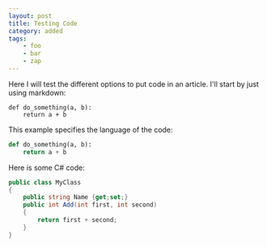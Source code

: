 ```yaml
---
layout: post
title: Testing Code
category: added
tags:
    - foo
    - bar
    - zap
---
```


Here I will test the different options to put code in an article. I'll
start by just using markdown:

```
def do_something(a, b):
    return a + b
```

This example specifies the language of the code:

```python
def do_something(a, b):
    return a + b
```

Here is some C# code:

```csharp
public class MyClass
{
    public string Name {get;set;}
    public int Add(int first, int second)
    {
        return first + second;
    }
}
```
